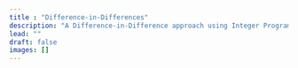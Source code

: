 ```yaml
---
title : "Difference-in-Differences"
description: "A Difference-in-Difference approach using Integer Programming Matching"
lead: ""
draft: false
images: []
---
```

